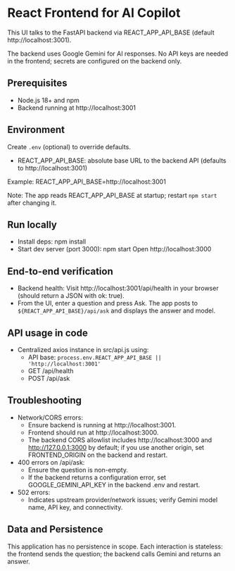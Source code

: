 # React Frontend for AI Copilot

This UI talks to the FastAPI backend via REACT_APP_API_BASE (default http://localhost:3001).

The backend uses Google Gemini for AI responses. No API keys are needed in the frontend; secrets are configured on the backend only.

## Prerequisites
- Node.js 18+ and npm
- Backend running at http://localhost:3001

## Environment
Create `.env` (optional) to override defaults.

- REACT_APP_API_BASE: absolute base URL to the backend API (defaults to http://localhost:3001)

Example:
REACT_APP_API_BASE=http://localhost:3001

Note: The app reads REACT_APP_API_BASE at startup; restart `npm start` after changing it.

## Run locally
- Install deps:
  npm install
- Start dev server (port 3000):
  npm start
Open http://localhost:3000

## End-to-end verification
- Backend health: Visit http://localhost:3001/api/health in your browser (should return a JSON with ok: true).
- From the UI, enter a question and press Ask. The app posts to `${REACT_APP_API_BASE}/api/ask` and displays the answer and model.

## API usage in code
- Centralized axios instance in src/api.js using:
  - API base: `process.env.REACT_APP_API_BASE || 'http://localhost:3001'`
  - GET /api/health
  - POST /api/ask

## Troubleshooting
- Network/CORS errors:
  - Ensure backend is running at http://localhost:3001.
  - Frontend should run at http://localhost:3000.
  - The backend CORS allowlist includes http://localhost:3000 and http://127.0.0.1:3000 by default; if you use another origin, set FRONTEND_ORIGIN on the backend and restart.
- 400 errors on /api/ask:
  - Ensure the question is non-empty.
  - If the backend returns a configuration error, set GOOGLE_GEMINI_API_KEY in the backend .env and restart.
- 502 errors:
  - Indicates upstream provider/network issues; verify Gemini model name, API key, and connectivity.

## Data and Persistence
This application has no persistence in scope. Each interaction is stateless: the frontend sends the question; the backend calls Gemini and returns an answer.

